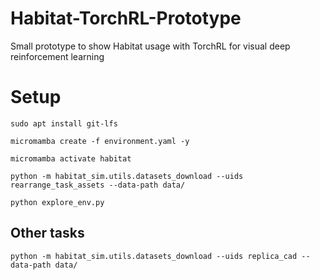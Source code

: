 # Habitat-TorchRL-Prototype
Small prototype to show Habitat usage with TorchRL for visual deep reinforcement learning

# Setup
```shell
sudo apt install git-lfs
```
```shell
micromamba create -f environment.yaml -y
```
```shell
micromamba activate habitat
```
```shell
python -m habitat_sim.utils.datasets_download --uids rearrange_task_assets --data-path data/
```
```shell
python explore_env.py
```

## Other tasks   
```shell
python -m habitat_sim.utils.datasets_download --uids replica_cad --data-path data/
```
